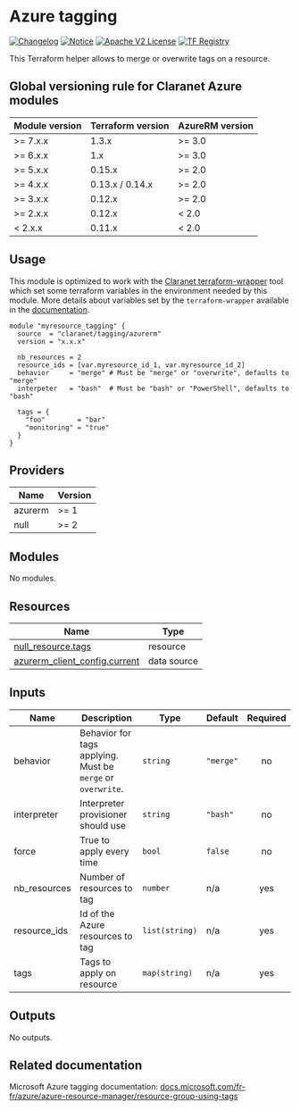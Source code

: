 # Azure tagging
[![Changelog](https://img.shields.io/badge/changelog-release-green.svg)](CHANGELOG.md) [![Notice](https://img.shields.io/badge/notice-copyright-yellow.svg)](NOTICE) [![Apache V2 License](https://img.shields.io/badge/license-Apache%20V2-orange.svg)](LICENSE) [![TF Registry](https://img.shields.io/badge/terraform-registry-blue.svg)](https://registry.terraform.io/modules/claranet/tagging/azurerm/)

This Terraform helper allows to merge or overwrite tags on a resource.

<!-- BEGIN_TF_DOCS -->
## Global versioning rule for Claranet Azure modules

| Module version | Terraform version | AzureRM version |
| -------------- | ----------------- | --------------- |
| >= 7.x.x       | 1.3.x             | >= 3.0          |
| >= 6.x.x       | 1.x               | >= 3.0          |
| >= 5.x.x       | 0.15.x            | >= 2.0          |
| >= 4.x.x       | 0.13.x / 0.14.x   | >= 2.0          |
| >= 3.x.x       | 0.12.x            | >= 2.0          |
| >= 2.x.x       | 0.12.x            | < 2.0           |
| <  2.x.x       | 0.11.x            | < 2.0           |

## Usage

This module is optimized to work with the [Claranet terraform-wrapper](https://github.com/claranet/terraform-wrapper) tool
which set some terraform variables in the environment needed by this module.
More details about variables set by the `terraform-wrapper` available in the [documentation](https://github.com/claranet/terraform-wrapper#environment).

```hcl
module "myresource_tagging" {
  source  = "claranet/tagging/azurerm"
  version = "x.x.x"

  nb_resources = 2
  resource_ids = [var.myresource_id_1, var.myresource_id_2]
  behavior     = "merge" # Must be "merge" or "overwrite", defaults to "merge"
  interpeter   = "bash"  # Must be "bash" or "PowerShell", defaults to "bash"

  tags = {
    "foo"        = "bar"
    "monitoring" = "true"
  }
}
```

## Providers

| Name | Version |
|------|---------|
| azurerm | >= 1 |
| null | >= 2 |

## Modules

No modules.

## Resources

| Name | Type |
|------|------|
| [null_resource.tags](https://registry.terraform.io/providers/hashicorp/null/latest/docs/resources/resource) | resource |
| [azurerm_client_config.current](https://registry.terraform.io/providers/hashicorp/azurerm/latest/docs/data-sources/client_config) | data source |

## Inputs

| Name | Description | Type | Default | Required |
|------|-------------|------|---------|:--------:|
| behavior | Behavior for tags applying. Must be `merge` or `overwrite`. | `string` | `"merge"` | no |
| interpreter | Interpreter provisioner should use | `string` | `"bash"` | no |
| force | True to apply every time | `bool` | `false` | no |
| nb\_resources | Number of resources to tag | `number` | n/a | yes |
| resource\_ids | Id of the Azure resources to tag | `list(string)` | n/a | yes |
| tags | Tags to apply on resource | `map(string)` | n/a | yes |

## Outputs

No outputs.
<!-- END_TF_DOCS -->
## Related documentation

Microsoft Azure tagging documentation: [docs.microsoft.com/fr-fr/azure/azure-resource-manager/resource-group-using-tags](https://docs.microsoft.com/fr-fr/azure/azure-resource-manager/resource-group-using-tags)
